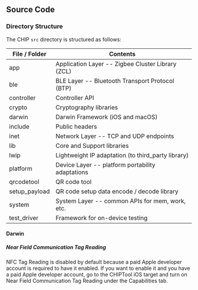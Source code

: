 ## Source Code

### Directory Structure

The CHIP `src` directory is structured as follows:

| File / Folder | Contents                                           |
| ------------- | -------------------------------------------------- |
| app           | Application Layer -- Zigbee Cluster Library (ZCL)  | -> Read server dir
| ble           | BLE Layer -- Bluetooth Transport Protocol (BTP)    |
| controller    | Controller API                                     |
| crypto        | Cryptography libraries                             |
| darwin        | Darwin Framework (iOS and macOS)                   |
| include       | Public headers                                     |
| inet          | Network Layer -- TCP and UDP endpoints             |
| lib           | Core and Support libraries                         | -> Read dnssd dir
| lwip          | Lightweight IP adaptation (to third_party library) |
| platform      | Device Layer -- platform portability adaptations   | -> Focus on NRF Connect and Zephyr
| qrcodetool    | QR code tool                                       |
| setup_payload | QR code setup data encode / decode library         |
| system        | System Layer -- common APIs for mem, work, etc.    | -> Need to read to understand socket layer (socketwatch and reaction)
| test_driver   | Framework for on-device testing                    |

#### Darwin

##### Near Field Communication Tag Reading

NFC Tag Reading is disabled by default because a paid Apple developer account is
required to have it enabled. If you want to enable it and you have a paid Apple
developer account, go to the CHIPTool iOS target and turn on Near Field
Communication Tag Reading under the Capabilities tab.
